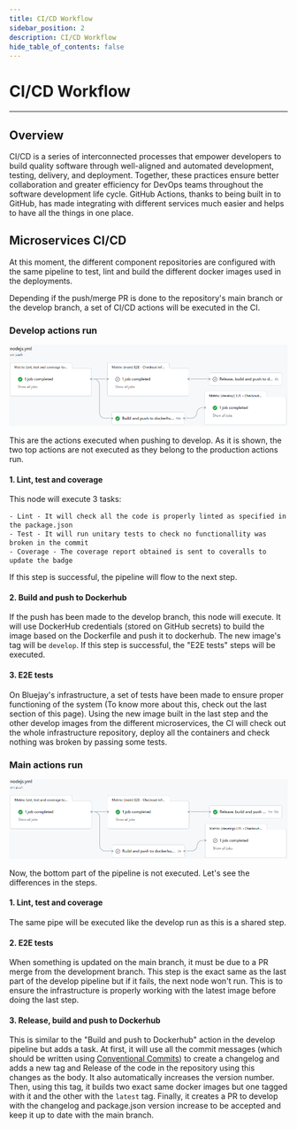 ```yaml
---
title: CI/CD Workflow
sidebar_position: 2
description: CI/CD Workflow
hide_table_of_contents: false
---
```


# CI/CD Workflow

---

## Overview

CI/CD is a series of interconnected processes that empower developers to build quality software through well-aligned and automated development, testing, delivery, and deployment. Together, these practices ensure better collaboration and greater efficiency for DevOps teams throughout the software development life cycle. GitHub Actions, thanks to being built in to GitHub, has made integrating with different services much easier and helps to have all the things in one place.

## Microservices CI/CD

At this moment, the different component repositories are configured with the same pipeline to test, lint and build the different docker images used in the deployments.

Depending if the push/merge PR is done to the repository's main branch or the develop branch, a set of CI/CD actions will be executed in the CI.

### Develop actions run

![Actions Develop Pipeline](/img/development/contributing/CI-DEV.png)

This are the actions executed when pushing to develop. As it is shown, the two top actions are not executed as they belong to the production actions run.

#### 1. Lint, test and coverage

This node will execute 3 tasks:

    - Lint - It will check all the code is properly linted as specified in the package.json
    - Test - It will run unitary tests to check no functionallity was broken in the commit
    - Coverage - The coverage report obtained is sent to coveralls to update the badge

If this step is successful, the pipeline will flow to the next step.

#### 2. Build and push to Dockerhub

If the push has been made to the develop branch, this node will execute. It will use DockerHub credentials (stored on GitHub secrets) to build the image based on the Dockerfile and push it to dockerhub. The new image's tag will be `develop`. If this step is successful, the "E2E tests" steps will be executed.

#### 3. E2E tests

On Bluejay's infrastructure, a set of tests have been made to ensure proper functioning of the system (To know more about this, check out the last section of this page). Using the new image built in the last step and the other develop images from the different microservices, the CI will check out the whole infrastructure repository, deploy all the containers and check nothing was broken by passing some tests.

### Main actions run

![Actions Main Pipeline](/img/development/contributing/CI-PRO.png)

Now, the bottom part of the pipeline is not executed. Let's see the differences in the steps.

#### 1. Lint, test and coverage

The same pipe will be executed like the develop run as this is a shared step.

#### 2. E2E tests

When something is updated on the main branch, it must be due to a PR merge from the development branch. This step is the exact same as the last part of the develop pipeline but if it fails, the next node won't run. This is to ensure the infrastructure is properly working  with the latest image before doing the last step.

#### 3. Release, build and push to Dockerhub

This is similar to the "Build and push to Dockerhub" action in the develop pipeline but adds a task. At first, it will use all the commit messages (which should be written using [Conventional Commits](https://www.conventionalcommits.org/en/v1.0.0/)) to create a changelog and adds a new tag and Release of the code in the repository using this changes as the body. It also automatically increases the version number. Then, using this tag, it builds two exact same docker images but one tagged with it and the other with the `latest` tag. Finally, it creates a PR to develop with the changelog and package.json version increase to be accepted and keep it up to date with the main branch.
